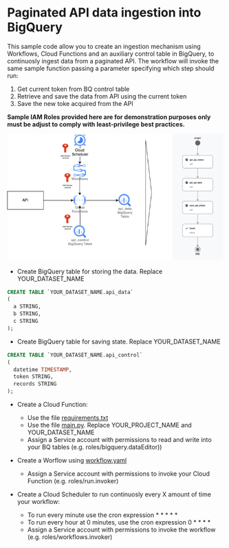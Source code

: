 # Paginated API data ingestion into BigQuery

This sample code allow you to create an ingestion mechanism using Workflows, Cloud Functions and an auxiliary control table in BigQuery, to continuosly ingest data from a paginated API. The workflow will invoke the same sample function passing a parameter specifying which step should run: 
1. Get current token from BQ control table
2. Retrieve and save the data from API using the current token
3. Save the new toke acquired from the API

**Sample IAM Roles provided here are for demonstration purposes only must be adjust to comply with least-privilege best practices.**

![img](api-ingest.drawio.png)

* Create BigQuery table for storing the data. Replace YOUR_DATASET_NAME
````sql
CREATE TABLE `YOUR_DATASET_NAME.api_data`
(
  a STRING,
  b STRING,
  c STRING
);
````

* Create BigQuery table for saving state. Replace YOUR_DATASET_NAME
````sql
CREATE TABLE `YOUR_DATASET_NAME.api_control`
(
  datetime TIMESTAMP,
  token STRING,
  records STRING
);
````

* Create a Cloud Function:
  * Use the file [requirements.txt](requirements.txt)
  * Use the file [main.py](main.py). Replace YOUR_PROJECT_NAME and YOUR_DATASET_NAME
  * Assign a Service account with permissions to read and write into your BQ tables (e.g. roles/bigquery.dataEditor))
 
* Create a Worflow using [workflow.yaml](workflow.yaml)
    * Assign a Service account with permissions to invoke your Cloud Function (e.g. roles/run.invoker)
 
* Create a Cloud Scheduler to run continuosly every X amount of time your workflow:
  * To run every minute use the cron expression * * * * *
  * To run every hour at 0 minutes, use the cron expression 0 * * * *
  * Assign a Service account with permissions to invoke the workflow (e.g. roles/workflows.invoker)
